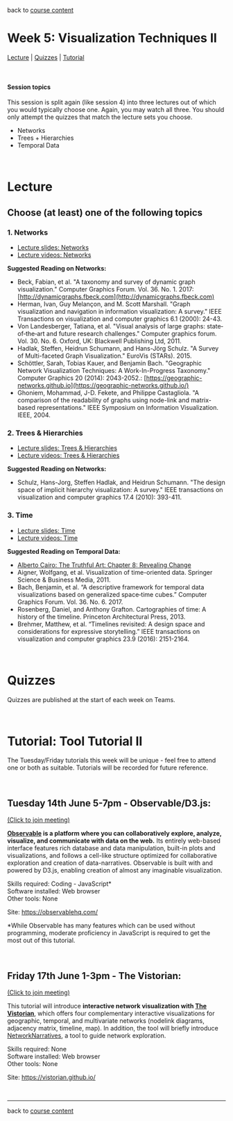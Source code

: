 back to [course content](index#course-organisation)


# Week 5: Visualization Techniques II

[Lecture](#lecture) | [Quizzes](#quizzes) | [Tutorial](#tutorial-tools2)
<p><br /></p>

#### Session topics

This session is split again (like session 4) into three lectures out of which you would typically choose one. Again, you may watch all three. You should only attempt the quizzes that match the lecture sets you choose.

* Networks
* Trees + Hierarchies
* Temporal Data

<p>&nbsp;</p>

# Lecture

## Choose (at least) one of the following topics

### 1. Networks
* [Lecture slides: Networks](files/5-Networks.pdf)
* [Lecture videos: Networks](https://youtube.com/playlist?list=PLk8hZQByYcuBJve8W2MTDdCe_2qBqt3H9)

__Suggested Reading on Networks:__
* Beck, Fabian, et al. "A taxonomy and survey of dynamic graph visualization." Computer Graphics Forum. Vol. 36. No. 1. 2017: [http://dynamicgraphs.fbeck.com](http://dynamicgraphs.fbeck.com)
* Herman, Ivan, Guy Melançon, and M. Scott Marshall. "Graph visualization and navigation in information visualization: A survey." IEEE Transactions on visualization and computer graphics 6.1 (2000): 24-43.
* Von Landesberger, Tatiana, et al. "Visual analysis of large graphs: state‐of‐the‐art and future research challenges." Computer graphics forum. Vol. 30. No. 6. Oxford, UK: Blackwell Publishing Ltd, 2011.
* Hadlak, Steffen, Heidrun Schumann, and Hans-Jörg Schulz. "A Survey of Multi-faceted Graph Visualization." EuroVis (STARs). 2015.
* Schöttler, Sarah, Tobias Kauer, and Benjamin Bach. "Geographic Network Visualization Techniques: A Work-In-Progress Taxonomy." Computer Graphics 20 (2014): 2043-2052.: [https://geographic-networks.github.io](https://geographic-networks.github.io/)
* Ghoniem, Mohammad, J-D. Fekete, and Philippe Castagliola. "A comparison of the readability of graphs using node-link and matrix-based representations." IEEE Symposium on Information Visualization. IEEE, 2004.


### 2. Trees &amp; Hierarchies
* [Lecture slides: Trees & Hierarchies](files/5-Trees+Hierarchies.pdf)  
* [Lecture videos: Trees & Hierarchies](https://youtube.com/playlist?list=PLk8hZQByYcuDZCOMppyjBWm7EnxfHysTs)

__Suggested Reading on Networks:__
* Schulz, Hans-Jorg, Steffen Hadlak, and Heidrun Schumann. "The design space of implicit hierarchy visualization: A survey." IEEE transactions on visualization and computer graphics 17.4 (2010): 393-411.

### 3. Time
* [Lecture slides: Time](files/5-TemporalData.pdf)  
* [Lecture videos: Time](https://youtube.com/playlist?list=PLk8hZQByYcuDZ8I154DOqNj8wHHE4jYZ4)

__Suggested Reading on Temporal Data:__
* [Alberto Cairo: The Truthful Art: Chapter 8: Revealing Change](https://discovered.ed.ac.uk/discovery/fulldisplay?docid=alma9924580753602466&context=L&vid=44UOE_INST:44UOE_VU2&lang=en&search_scope=UoE&adaptor=Local%20Search%20Engine&tab=Everything&query=any,contains,Alberto%20Cairo&offset=0)
* Aigner, Wolfgang, et al. Visualization of time-oriented data. Springer Science & Business Media, 2011.
* Bach, Benjamin, et al. “A descriptive framework for temporal data visualizations based on generalized space‐time cubes.” Computer Graphics Forum. Vol. 36. No. 6. 2017.
* Rosenberg, Daniel, and Anthony Grafton. Cartographies of time: A history of the timeline. Princeton Architectural Press, 2013.
* Brehmer, Matthew, et al. “Timelines revisited: A design space and considerations for expressive storytelling.” IEEE transactions on visualization and computer graphics 23.9 (2016): 2151-2164.
<p>&nbsp;</p>

# Quizzes

Quizzes are published at the start of each week on Teams.

<!-- Select one of the three quizzes below to complete:

1. [Graphs &amp; Networks](https://teams.microsoft.com/l/message/19:0a2759c1c77f491fb9efb01ad14cb60a@thread.tacv2/1622552429509?tenantId=2e9f06b0-1669-4589-8789-10a06934dc61&groupId=c87825d8-9cb0-4d8c-b224-5033510ac450&parentMessageId=1622552429509&teamName=DataVis4Professionals&channelName=General&createdTime=1622552429509)
1. [Trees &amp; Hierarchies](https://teams.microsoft.com/l/message/19:0a2759c1c77f491fb9efb01ad14cb60a@thread.tacv2/1622552430307?tenantId=2e9f06b0-1669-4589-8789-10a06934dc61&groupId=c87825d8-9cb0-4d8c-b224-5033510ac450&parentMessageId=1622552430307&teamName=DataVis4Professionals&channelName=General&createdTime=1622552430307)
1. [Time](https://teams.microsoft.com/l/message/19:0a2759c1c77f491fb9efb01ad14cb60a@thread.tacv2/1622552429324?tenantId=2e9f06b0-1669-4589-8789-10a06934dc61&groupId=c87825d8-9cb0-4d8c-b224-5033510ac450&parentMessageId=1622552429324&teamName=DataVis4Professionals&channelName=General&createdTime=1622552429324) -->

<p>&nbsp;</p>

<a name = "tutorial-tools2"></a>
# Tutorial: Tool Tutorial II

The Tuesday/Friday tutorials this week will be unique - feel free to attend one or both as suitable. Tutorials will be recorded for future reference.

<p>&nbsp;</p>

## Tuesday 14th June 5-7pm - Observable/D3.js:
[(Click to join meeting)](https://teams.microsoft.com/l/meetup-join/19%3a39af4508434740d5aa9c2031c332a074%40thread.tacv2/1652374113644?context=%7b%22Tid%22%3a%222e9f06b0-1669-4589-8789-10a06934dc61%22%2c%22Oid%22%3a%22274f4cbc-2545-4fad-adee-799e54013fb1%22%7d)

**[Observable](https://observablehq.com/) is a platform where you can collaboratively explore, analyze, visualize, and communicate with data on the web.** Its entirely web-based interface features rich database and data manipulation, built-in plots and visualizations, and follows a cell-like structure optimized for collaborative exploration and creation of data-narratives. Observable is built with and powered by D3.js, enabling creation of almost any imaginable visualization.

Skills required: Coding - JavaScript* \
Software installed: Web browser \
Other tools: None

Site: https://observablehq.com/

*While Observable has many features which can be used without programming, moderate proficiency in JavaScript is required to get the most out of this tutorial.

<p>&nbsp;</p>

## Friday 17th June 1-3pm - The Vistorian:
[(Click to join meeting)](https://teams.microsoft.com/l/meetup-join/19%3a0b0f5979be9b420f8e3d76efd35129cc%40thread.tacv2/1652374161957?context=%7b%22Tid%22%3a%222e9f06b0-1669-4589-8789-10a06934dc61%22%2c%22Oid%22%3a%22274f4cbc-2545-4fad-adee-799e54013fb1%22%7d)

This tutorial will introduce **interactive network visualization with [The Vistorian](https://vistorian.net)**, which offers four complementary interactive visualizations for geographic, temporal, and multivariate networks (nodelink diagrams, adjacency matrix, timeline, map). In addition, the tool will briefly introduce [NetworkNarratives]( https://vistorian.github.io/networknarratives), a tool to guide network exploration.

Skills required: None \
Software installed: Web browser \
Other tools: None

Site: https://vistorian.github.io/

        
<p>&nbsp;</p>

***

back to [course content](index#course-organisation)

